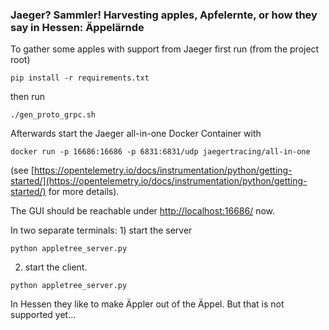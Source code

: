 ### Jaeger? Sammler! Harvesting apples, Apfelernte, or how they say in Hessen: Äppelärnde

To gather some apples with support from Jaeger first run (from the project root)

```
pip install -r requirements.txt
```

then run

```
./gen_proto_grpc.sh
```

Afterwards start the Jaeger all-in-one Docker Container with

```
docker run -p 16686:16686 -p 6831:6831/udp jaegertracing/all-in-one
```

(see [https://opentelemetry.io/docs/instrumentation/python/getting-started/](https://opentelemetry.io/docs/instrumentation/python/getting-started/) for more details).

The GUI should be reachable under [http://localhost:16686/](http://localhost:16686/) now.

In two separate terminals: 1) start the server

```
python appletree_server.py
```

2) start the client.

```
python appletree_server.py
```

In Hessen they like to make Äppler out of the Äppel. But that is not supported yet...